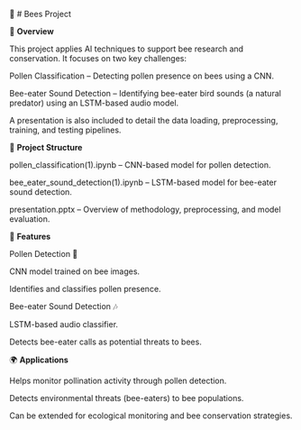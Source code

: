 🐝 # Bees Project

📖 **Overview**

This project applies AI techniques to support bee research and conservation. It focuses on two key challenges:

Pollen Classification – Detecting pollen presence on bees using a CNN.

Bee-eater Sound Detection – Identifying bee-eater bird sounds (a natural predator) using an LSTM-based audio model.

A presentation is also included to detail the data loading, preprocessing, training, and testing pipelines.

📂 **Project Structure**

pollen_classification(1).ipynb – CNN-based model for pollen detection.

bee_eater_sound_detection(1).ipynb – LSTM-based model for bee-eater sound detection.

presentation.pptx – Overview of methodology, preprocessing, and model evaluation.

🔬 **Features**

Pollen Detection 🌼

CNN model trained on bee images.

Identifies and classifies pollen presence.

Bee-eater Sound Detection 🎶

LSTM-based audio classifier.

Detects bee-eater calls as potential threats to bees.

🌍 **Applications**

Helps monitor pollination activity through pollen detection.

Detects environmental threats (bee-eaters) to bee populations.

Can be extended for ecological monitoring and bee conservation strategies.
